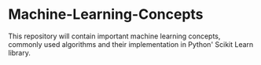 # Machine-Learning-Concepts
This repository will contain important machine learning concepts, commonly used algorithms and their implementation in Python' Scikit Learn library.
